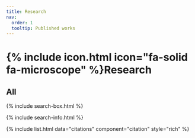 ```yaml
---
title: Research
nav:
  order: 1
  tooltip: Published works
---
```


# {% include icon.html icon="fa-solid fa-microscope" %}Research

## All

{% include search-box.html %}

{% include search-info.html %}

{% include list.html data="citations" component="citation" style="rich" %}
